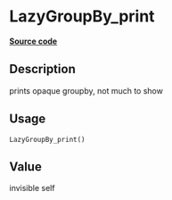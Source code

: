 
# LazyGroupBy_print

[**Source code**](https://github.com/pola-rs/r-polars/tree/0580dbe189881934960c63979bf59fc3448a21dc/R/lazyframe__group_by.R#L77)

## Description

prints opaque groupby, not much to show

## Usage

<pre><code class='language-R'>LazyGroupBy_print()
</code></pre>

## Value

invisible self
